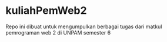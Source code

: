 # kuliahPemWeb2
Repo ini dibuat untuk mengumpulkan berbagai tugas dari matkul pemrograman web 2 di UNPAM semester 6

